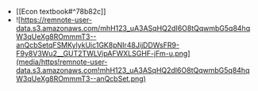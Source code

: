 - [[Econ textbook#^78b82c]]
- ![https://remnote-user-data.s3.amazonaws.com/mhH123_uA3ASqHQ2dI6O8tQqwmbG5q84hqW3qUeXg8ROmmmT3--anQcbSetqFSMKylykUic1GK8pNIr48JijDDWsFR9-F9y8V3Wu2__GUT2TWLVipAFWXLSGHF-jFm-u.png](media/https!remnote-user-data.s3.amazonaws.com!mhH123_uA3ASqHQ2dI6O8tQqwmbG5q84hqW3qUeXg8ROmmmT3--anQcbSet.png)
